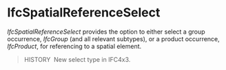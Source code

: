 # IfcSpatialReferenceSelect

_IfcSpatialReferenceSelect_ provides the option to either select a group occurrence, _IfcGroup_ (and all relevant subtypes), or a product occurrence, _IfcProduct_, for referencing to a spatial element.

> HISTORY  New select type in IFC4x3.



